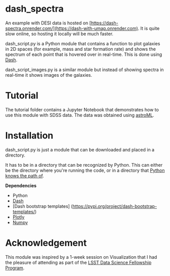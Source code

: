 # dash_spectra

An example with DESI data is hosted on [https://dash-spectra.onrender.com/](https://dash-with-umap.onrender.com). It is quite slow online, so hosting it locally will be much faster.

dash_script.py is a Python module that contains a function to plot galaxies in 2D spaces (for example, mass and star formation rate) and shows the spectrum of each point that is hovered over in real-time. This is done using [Dash](https://dash.plotly.com/tutorial).

dash_script_images.py is a similar module but instead of showing spectra in real-time it shows images of the galaxies.

# Tutorial

The tutorial folder contains a Jupyter Notebook that demonstrates how to use this module with SDSS data. The data was obtained using [astroML](https://www.astroml.org/).

# Installation
dash_script.py is just a module that can be downloaded and placed in a directory. 

It has to be in a directory that can be recognized by Python. This can either be the directory where you're running the code, or in a directory that [Python knows the path of](https://stackoverflow.com/questions/4383571/importing-files-from-different-folder).

**Dependencies**
- Python
- [Dash](https://dash.plotly.com/installation)
- [Dash bootstrap templates] (https://pypi.org/project/dash-bootstrap-templates/)
- [Plotly](https://plotly.com/python/getting-started/)
- [Numpy](https://numpy.org/install/)

# Acknowledgement 

This module was inspired by a 1-week session on Visualization that I had the pleasure of attending as part of the [LSST Data Science Fellowship Program](https://www.lsstcorporation.org/lincc/fellowship_program). 
